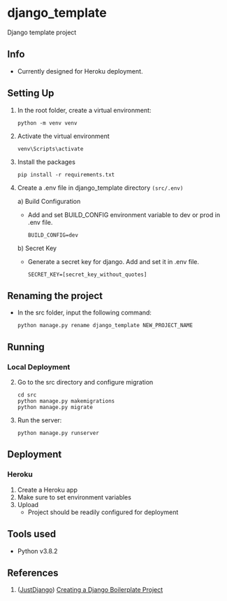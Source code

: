 # django_template
Django template project

## Info
- Currently designed for Heroku deployment.

## Setting Up
1) In the root folder, create a virtual environment:
    ```
    python -m venv venv
    ```

2) Activate the virtual environment
    ```
    venv\Scripts\activate
    ```

3) Install the packages
    ```
    pip install -r requirements.txt
    ```
4) Create a .env file in django_template directory `(src/.env)`
   
   a) Build Configuration
      - Add and set BUILD_CONFIG environment variable to dev or prod in .env file.
        ```
        BUILD_CONFIG=dev
        ```
    b) Secret Key
      - Generate a secret key for django. Add and set it in .env file.
        ```
        SECRET_KEY=[secret_key_without_quotes]
        ```

## Renaming the project
- In the src folder, input the following command:
    ```
    python manage.py rename django_template NEW_PROJECT_NAME
    ```

## Running
### Local Deployment

2) Go to the src directory and configure migration
    ```
    cd src
    python manage.py makemigrations
    python manage.py migrate
    ```

3) Run the server:
    ```
    python manage.py runserver
    ```

## Deployment
### Heroku
   1) Create a Heroku app
   2) Make sure to set environment variables
   3) Upload
      - Project should be readily configured for deployment

## Tools used
- Python v3.8.2

## References
1) ([JustDjango](https://www.youtube.com/channel/UCRM1gWNTDx0SHIqUJygD-kQ)) [Creating a Django Boilerplate Project](https://www.youtube.com/playlist?list=PLLRM7ROnmA9FgFlqn-HHBz0LJ62qJBwSw)
